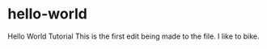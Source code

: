 # hello-world
Hello World Tutorial 
This is the first edit being made to the file. I like to bike. 
